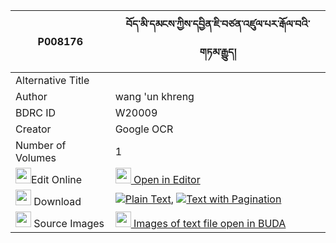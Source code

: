 |P008176|བོད་མི་དམངས་ཀྱིས་དབྱིན་ཇི་བཙན་འཛུལ་པར་རྒོལ་བའི་གཏམ་རྒྱུད། 
| --- | --- 
|Alternative Title |
|Author| wang 'un khreng
|BDRC ID | W20009
|Creator | Google OCR
|Number of Volumes| 1
|<img width="25" src="https://img.icons8.com/color/25/000000/edit-property.png">Edit Online| [<img width="25" src="https://avatars.githubusercontent.com/u/45091458?s=200&v=4"> Open in Editor](http://editor.openpecha.org/P008176)
|<img width="25" src="https://img.icons8.com/fluent/48/000000/download-2.png"/>  Download | [![](https://img.icons8.com/color/20/000000/txt.png)Plain Text](https://github.com/Openpecha/P008176/releases/download/v1/bo_mimang_kyi_yin_ji_tsendzulp_plain_P008176.zip), [![](https://img.icons8.com/color/20/000000/txt.png)Text with Pagination](https://github.com/Openpecha/P008176/releases/download/v1/bo_mimang_kyi_yin_ji_tsendzulp_pages_P008176.zip)
|<img width="25" src="https://img.icons8.com/plasticine/100/000000/pictures-folder.png"/>  Source Images | [<img width="25" src="https://library.bdrc.io/icons/BUDA-small.svg"> Images of text file open in BUDA](https://library.bdrc.io/show/bdr:W20009)